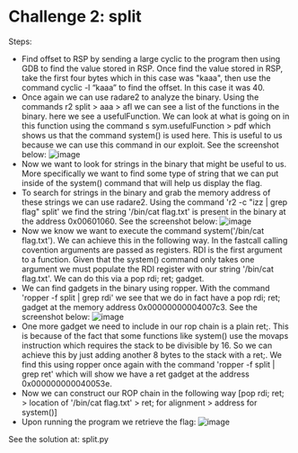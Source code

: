 # Challenge 2: split
Steps:
- Find offset to RSP by sending a large cyclic to the program then using GDB to find the value stored in RSP. Once find the value stored in RSP, take the first four bytes which in this case was "kaaa", then use the command cyclic -l “kaaa” to find the offset. In this case it was 40.
- Once again we can use radare2 to analyze the binary. Using the commands r2 split > aaa > afl we can see a list of the functions in the binary. here we see a usefulFunction. We can look at what is going on in this function using the command s sym.usefulFunction > pdf which shows us that the command system() is used here. This is useful to us because we can use this command in our exploit. See the screenshot below:
  ![image](https://github.com/tylerdionne/ROPEMPORIUM2023/assets/143131384/865547ac-39bd-45a2-9bf5-042356218d15)
- Now we want to look for strings in the binary that might be useful to us. More specifically we want to find some type of string that we can put inside of the system() command that will help us display the flag.
- To search for strings in the binary and grab the memory address of these strings we can use radare2. Using the command
'r2 -c "izz | grep flag" split' we find the string '/bin/cat flag.txt' is present in the binary at the address 0x00601060. See 
the screenshot below:
![image](https://github.com/tylerdionne/ROPEMPORIUM2023/assets/143131384/c99b7765-e966-45d1-9697-b6cef4a2bb51)
- Now we know we want to execute the command system('/bin/cat flag.txt'). We can achieve this in the following way. In the fastcall calling covention arguments are passed as registers. RDI is the first argument to a function. Given that the system() command only takes one argument we must populate the RDI register with our string '/bin/cat flag.txt'. We can do this via a pop rdi; ret; gadget.
- We can find gadgets in the binary using ropper. With the command 'ropper -f split | grep rdi' we see that we do in fact have a pop rdi; ret; gadget at the memory address 0x00000000004007c3. See the screenshot below:
![image](https://github.com/tylerdionne/ROPEMPORIUM2023/assets/143131384/c1c21640-450d-43f2-901f-92082ddeb042)
- One more gadget we need to include in our rop chain is a plain ret;. This is because of the fact that some functions like system() use the movaps instruction which requires the stack to be divisible by 16. So we can achieve this by just adding another 8 bytes to the stack with a ret;. We find this using ropper once again with the command 'ropper -f split | grep ret'
which will show we have a ret gadget at the address 0x000000000040053e.
- Now we can construct our ROP chain in the following way [pop rdi; ret; > location of '/bin/cat flag.txt' > ret; for alignment > address for system()]
- Upon running the program we retrieve the flag:
![image](https://github.com/tylerdionne/ROPEMPORIUM2023/assets/143131384/37dea7ad-2887-423f-b7c2-4d171dd7d629)

See the solution at: split.py
  
